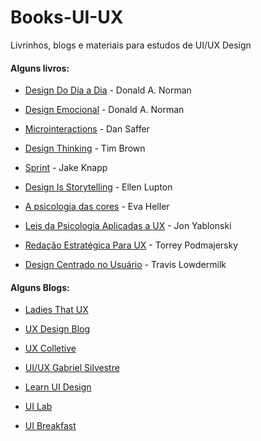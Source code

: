 # Books-UI-UX
Livrinhos, blogs e materiais para estudos de UI/UX Design 
#### Alguns livros:
* [Design Do Dia a Dia] - Donald A. Norman
* [Design Emocional] - Donald A. Norman
* [Microinteractions] - Dan Saffer
* [Design Thinking] - Tim Brown
* [Sprint] - Jake Knapp 
* [Design Is Storytelling] - Ellen Lupton
* [A psicologia das cores] - Eva Heller 
* [Leis da Psicologia Aplicadas a UX] - Jon Yablonski
* [Redação Estratégica Para UX] - Torrey Podmajersky
* [Design Centrado no Usuário] - Travis Lowdermilk 

   [Design Do Dia a Dia]: <https://www.amazon.com.br/Design-do-Dia/dp/8532520839/ref=sr_1_1?adgrpid=80235345566&dchild=1&gclid=Cj0KCQjwlvT8BRDeARIsAACRFiWaTcd2nPT7GXH9jNg0uF0bZ3BufoudtHZK_q8VQl-D9bt58Le6EY0aAmgMEALw_wcB&hvadid=425982624205&hvdev=c&hvlocphy=1031783&hvnetw=g&hvqmt=e&hvrand=1481435250046052024&hvtargid=kwd-856346056465&hydadcr=5629_11235159&keywords=design+do+dia-a-dia&qid=1604190635&sr=8-1&tag=hydrbrgk-20>
   [Design Emocional]: <https://www.amazon.com.br/Design-Emocional-Donald-Norman/dp/8532523323/ref=sr_1_1?__mk_pt_BR=%C3%85M%C3%85%C5%BD%C3%95%C3%91&dchild=1&keywords=DEsign+emocional&qid=1604190773&sr=8-1>
   [Microinteractions]: <https://www.amazon.com.br/Microinteractions-Color-Designing-Details-English-ebook/dp/B00FRSNHIW/ref=sr_1_1?__mk_pt_BR=%C3%85M%C3%85%C5%BD%C3%95%C3%91&crid=1P6W9IWS1PRIC&dchild=1&keywords=microinteractions&qid=1604190849&sprefix=microintera%2Caps%2C271&sr=8-1>
   [Design Thinking]: <https://www.amazon.com.br/Design-thinking-Tim-Brown/dp/8550801348/ref=sr_1_1?__mk_pt_BR=%C3%85M%C3%85%C5%BD%C3%95%C3%91&crid=2BWRC9PXU8QMZ&dchild=1&keywords=design+thinking&qid=1604190925&sprefix=design+th%2Caps%2C282&sr=8-1>
   [Sprint]: <https://www.amazon.com.br/Sprint-M%C3%A9todo-Google-Testar-Aplicar/dp/8551001523/ref=pd_bxgy_img_2/130-5358191-0773209?_encoding=UTF8&pd_rd_i=8551001523&pd_rd_r=be162183-8672-4cd9-995f-a536de699c8b&pd_rd_w=EjUlD&pd_rd_wg=FkVXv&pf_rd_p=cfb8196f-900f-4d57-8879-02619d5aab28&pf_rd_r=R076RRRKSD8VP4Y16076&psc=1&refRID=R076RRRKSD8VP4Y16076>
[Design Is Storytelling]: <https://www.amazon.com.br/dp/194230319X/?coliid=I1H7E9IG3WNJQ4&colid=2RM0P81IS5EZO&psc=1&ref_=lv_ov_lig_dp_it_im>
[A psicologia das cores]: <https://www.amazon.com.br/dp/658828005X/?coliid=I2I83O2CQIVAWV&colid=2RM0P81IS5EZO&psc=1&ref_=lv_ov_lig_dp_it_im>
[Leis da Psicologia Aplicadas a UX]: <https://www.amazon.com.br/dp/6586057256/?coliid=I149R20FI34YDB&colid=2RM0P81IS5EZO&psc=1&ref_=lv_ov_lig_dp_it_im>
[Redação Estratégica Para UX]: <https://www.amazon.com.br/dp/8575228129/?coliid=I9MQUGKHIZNBF&colid=2RM0P81IS5EZO&psc=1&ref_=lv_ov_lig_dp_it>
[Design Centrado no Usuário]: <https://www.amazon.com.br/dp/8575223666/?coliid=I3JYC6PXIYWK7Y&colid=2RM0P81IS5EZO&psc=1&ref_=lv_ov_lig_dp_it_im>


#### Alguns Blogs:
* [Ladies That UX]
* [UX Design Blog] 
* [UX Colletive] 
* [UI/UX Gabriel Silvestre] 
* [Learn UI Design] 
* [UI Lab]
* [UI Breakfast] 

   [Ladies That UX]: <https://www.ladiesthatux.com/>
   [UX Design Blog]: <https://uxdesign.blog.br/?gi=e1432c8e35aa>
   [UX Colletive]: <https://brasil.uxdesign.cc/?gi=99d6a99e985a>
   [UI/UX Gabriel Silvestre]: <https://gabrielsilvestri.com.br/>
   [Learn UI Design]: <https://learnui.design/blog/>
   [UI Lab]: <https://uilab.com.br/>
   [UI Breakfast]: <https://uibreakfast.com/blog/>
   [UI Breakfast]: <https://uibreakfast.com/blog/>
